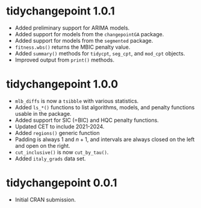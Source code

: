 # tidychangepoint 1.0.1

* Added preliminary support for ARIMA models. 
* Added support for models from the `changepointGA` package.
* Added support for models from the `segmented` package.
* `fitness.wbs()` returns the MBIC penalty value.
* Added `summary()` methods for `tidycpt`, `seg_cpt`, and `mod_cpt` objects.
* Improved output from `print()` methods.

# tidychangepoint 1.0.0

* `mlb_diffs` is now a `tsibble` with various statistics.
* Added `ls_*()` functions to list algorithms, models, and penalty functions 
usable in the package. 
* Added support for SIC (=BIC) and HQC penalty functions.
* Updated CET to include 2021-2024.
* Added `regions()` generic function
* Padding is always 1 and $n+1$, and intervals are always closed on the left and open on the right.
* `cut_inclusive()` is now `cut_by_tau()`. 
* Added `italy_grads` data set. 

# tidychangepoint 0.0.1

* Initial CRAN submission.
